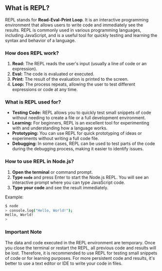 ## What is REPL?

REPL stands for **Read-Eval-Print Loop**. It is an interactive programming environment that allows users to write code and immediately see the results. REPL is commonly used in various programming languages, including JavaScript, and is a useful tool for quickly testing and learning the syntax and behavior of a language.

### How does REPL work?

1. **Read:** The REPL reads the user's input (usually a line of code or an expression).
2. **Eval:** The code is evaluated or executed.
3. **Print:** The result of the evaluation is printed to the screen.
4. **Loop:** The process repeats, allowing the user to test different expressions or code at any time.

### What is REPL used for?

- **Testing Code:** REPL allows you to quickly test small snippets of code without needing to create a file or a full development environment.
- **Learning:** For beginners, REPL is an excellent tool for experimenting with and understanding how a language works.
- **Prototyping:** You can use REPL for quick prototyping of ideas or experiments without writing a full code file.
- **Debugging:** In some cases, REPL can be used to test parts of the code during the debugging process, making it easier to identify issues.

### How to use REPL in Node.js?

1. **Open the terminal** or command prompt.
2. **Type `node`** and press Enter to start the Node.js REPL. You will see an interactive prompt where you can type JavaScript code.
3. **Type your code** and see the result immediately.

Example:
```bash
$ node
> console.log("Hello, World!");
Hello, World!
>
```

### Important Note

The data and code executed in the REPL environment are temporary. Once you close the terminal or restart the REPL, all previous code and results will be lost. Therefore, it is recommended to use REPL for testing small snippets of code or for learning purposes. For more persistent code and results, it's better to use a text editor or IDE to write your code in files.